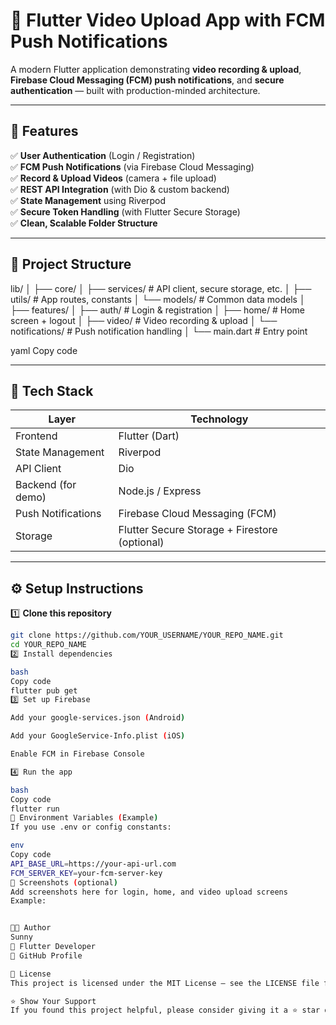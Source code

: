 # 🎥 Flutter Video Upload App with FCM Push Notifications

A modern Flutter application demonstrating **video recording & upload**, **Firebase Cloud Messaging (FCM) push notifications**, and **secure authentication** — built with production-minded architecture.

---

## 🚀 Features

✅ **User Authentication** (Login / Registration)  
✅ **FCM Push Notifications** (via Firebase Cloud Messaging)  
✅ **Record & Upload Videos** (camera + file upload)  
✅ **REST API Integration** (with Dio & custom backend)  
✅ **State Management** using Riverpod  
✅ **Secure Token Handling** (with Flutter Secure Storage)  
✅ **Clean, Scalable Folder Structure**

---

## 🧱 Project Structure

lib/
│
├── core/
│ ├── services/ # API client, secure storage, etc.
│ ├── utils/ # App routes, constants
│ └── models/ # Common data models
│
├── features/
│ ├── auth/ # Login & registration
│ ├── home/ # Home screen + logout
│ ├── video/ # Video recording & upload
│ └── notifications/ # Push notification handling
│
└── main.dart # Entry point

yaml
Copy code

---

## 🧰 Tech Stack

| Layer | Technology |
|-------|-------------|
| Frontend | Flutter (Dart) |
| State Management | Riverpod |
| API Client | Dio |
| Backend (for demo) | Node.js / Express |
| Push Notifications | Firebase Cloud Messaging (FCM) |
| Storage | Flutter Secure Storage + Firestore (optional) |

---

## ⚙️ Setup Instructions

1️⃣ **Clone this repository**
```bash
git clone https://github.com/YOUR_USERNAME/YOUR_REPO_NAME.git
cd YOUR_REPO_NAME
2️⃣ Install dependencies

bash
Copy code
flutter pub get
3️⃣ Set up Firebase

Add your google-services.json (Android)

Add your GoogleService-Info.plist (iOS)

Enable FCM in Firebase Console

4️⃣ Run the app

bash
Copy code
flutter run
🔐 Environment Variables (Example)
If you use .env or config constants:

env
Copy code
API_BASE_URL=https://your-api-url.com
FCM_SERVER_KEY=your-fcm-server-key
📸 Screenshots (optional)
Add screenshots here for login, home, and video upload screens
Example:


🧑‍💻 Author
Sunny
💼 Flutter Developer
🔗 GitHub Profile

📝 License
This project is licensed under the MIT License — see the LICENSE file for details.

⭐ Show Your Support
If you found this project helpful, please consider giving it a ⭐ star on GitHub!

